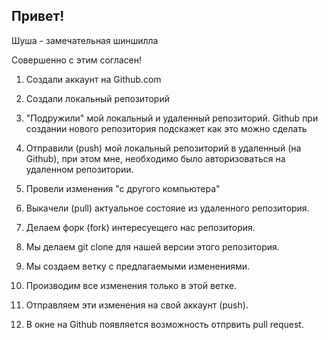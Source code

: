 ## Привет!

Шуша - замечательная шиншилла

Совершенно с этим согласен!

1. Создали аккаунт на Github.com
2. Создали локальный репозиторий
3. "Подружили" мой локальный и удаленный репозиторий. Github при создании нового репозитория подскажет как это можно сделать
4. Отправили (push) мой локальный репозиторий в удаленный (на Github), при этом мне, необходимо было авторизоваться на удаленном репозитории.
5. Провели изменения "с другого компьютера"
6. Выкачели (pull) актуальное состояие из удаленного репозитория.

1. Делаем форк (fork) интересуещего нас репозитория.
2. Мы делаем git clone для нашей версии этого репозитория.
3. Мы создаем ветку с предлагаемыми изменениями.
4. Производим все изменения только в этой ветке.
5. Отправляем эти изменения на свой аккаунт (push).
6. В окне на Github появляется возможность отпрвить pull request.